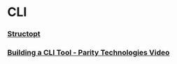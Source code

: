 # CLI

### [Structopt](https://docs.rs/structopt/0.3.16/structopt/)
### [Building a CLI Tool - Parity Technologies Video](https://www.youtube.com/watch?v=IVifko1fqjw)